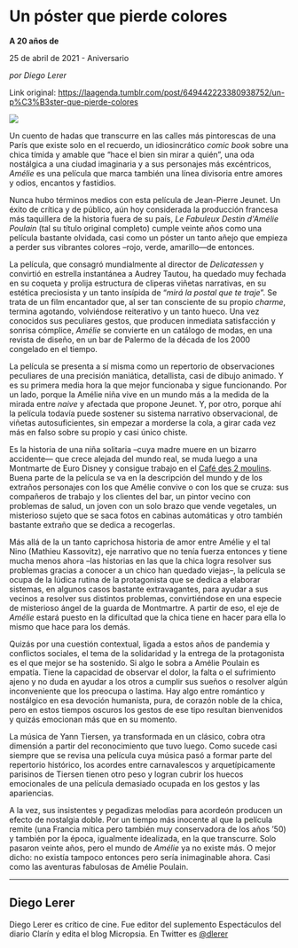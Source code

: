 # Un póster que pierde colores

**A 20 años de**

25 de abril de 2021 - Aniversario

_por Diego Lerer_

Link original: https://laagenda.tumblr.com/post/649442223380938752/un-p%C3%B3ster-que-pierde-colores

![](https://64.media.tumblr.com/ff2e594a84c4db9dbefade2a4b876e91/a92abe2bbeb5c64b-cc/s500x750/298860c47f41703ae8277198aa85727e62cf2867.jpg)

Un cuento de hadas que transcurre en las calles más pintorescas de una París que existe solo en el recuerdo, un idiosincrático *comic book* sobre una chica tímida y amable que “hace el bien sin mirar a quién”, una oda nostálgica a una ciudad imaginaria y a sus personajes más excéntricos, *Amélie* es una película que marca también una línea divisoria entre amores y odios, encantos y fastidios. 

Nunca hubo términos medios con esta película de Jean-Pierre Jeunet. Un éxito de crítica y de público, aún hoy considerada la producción francesa más taquillera de la historia fuera de su país, *Le Fabuleux Destin d'Amélie Poulain* (tal su título original completo) cumple veinte años como una película bastante olvidada, casi como un póster un tanto añejo que empieza a perder sus vibrantes colores –rojo, verde, amarillo—de entonces.

La película, que consagró mundialmente al director de *Delicatessen* y convirtió en estrella instantánea a Audrey Tautou, ha quedado muy fechada en su coqueta y prolija estructura de cliperas viñetas narrativas, en su estética preciosista y un tanto insípida de “*mirá la postal que te traje*”. Se trata de un film encantador que, al ser tan consciente de su propio *charme*, termina agotando, volviéndose reiterativo y un tanto hueco. Una vez conocidos sus peculiares gestos, que producen inmediata satisfacción y sonrisa cómplice, *Amélie* se convierte en un catálogo de modas, en una revista de diseño, en un bar de Palermo de la década de los 2000 congelado en el tiempo.

La película se presenta a sí misma como un repertorio de observaciones peculiares de una precisión maniática, detallista, casi de dibujo animado. Y es su primera media hora la que mejor funcionaba y sigue funcionando. Por un lado, porque la Amélie niña vive en un mundo más a la medida de la mirada entre *naive* y afectada que propone Jeunet. Y, por otro, porque ahí la película todavía puede sostener su sistema narrativo observacional, de viñetas autosuficientes, sin empezar a morderse la cola, a girar cada vez más en falso sobre su propio y casi único chiste. 

Es la historia de una niña solitaria –cuya madre muere en un bizarro accidente— que crece alejada del mundo real, se muda luego a una Montmarte de Euro Disney y consigue trabajo en el [Café des 2 moulins](https://serturista.com/francia/cafe-des-deux-moulins-de-amelie/). Buena parte de la película se va en la descripción del mundo y de los extraños personajes con los que Amélie convive o con los que se cruza: sus compañeros de trabajo y los clientes del bar, un pintor vecino con problemas de salud, un joven con un solo brazo que vende vegetales, un misterioso sujeto que se saca fotos en cabinas automáticas y otro también bastante extraño que se dedica a recogerlas.

Más allá de la un tanto caprichosa historia de amor entre Amélie y el tal Nino (Mathieu Kassovitz), eje narrativo que no tenía fuerza entonces y tiene mucha menos ahora –las historias en las que la chica logra resolver sus problemas gracias a conocer a un chico han quedado viejas–, la película se ocupa de la lúdica rutina de la protagonista que se dedica a elaborar sistemas, en algunos casos bastante extravagantes, para ayudar a sus vecinos a resolver sus distintos problemas, convirtiéndose en una especie de misterioso ángel de la guarda de Montmartre. A partir de eso, el eje de *Amélie* estará puesto en la dificultad que la chica tiene en hacer para ella lo mismo que hace para los demás.

Quizás por una cuestión contextual, ligada a estos años de pandemia y conflictos sociales, el tema de la solidaridad y la entrega de la protagonista es el que mejor se ha sostenido. Si algo le sobra a Amélie Poulain es empatía. Tiene la capacidad de observar el dolor, la falta o el sufrimiento ajeno y no duda en ayudar a los otros a cumplir sus sueños o resolver algún inconveniente que los preocupa o lastima. Hay algo entre romántico y nostálgico en esa devoción humanista, pura, de corazón noble de la chica, pero en estos tiempos oscuros los gestos de ese tipo resultan bienvenidos y quizás emocionan más que en su momento.

La música de Yann Tiersen, ya transformada en un clásico, cobra otra dimensión a partir del reconocimiento que tuvo luego. Como sucede casi siempre que se revisa una película cuya música pasó a formar parte del repertorio histórico, los acordes entre carnavalescos y arquetípicamente parisinos de Tiersen tienen otro peso y logran cubrir los huecos emocionales de una película demasiado ocupada en los gestos y las apariencias.

A la vez, sus insistentes y pegadizas melodías para acordeón producen un efecto de nostalgia doble. Por un tiempo más inocente al que la película remite (una Francia mítica pero también muy conservadora de los años ’50) y también por la época, igualmente idealizada, en la que transcurre. Solo pasaron veinte años, pero el mundo de *Amélie* ya no existe más. O mejor dicho: no existía tampoco entonces pero sería inimaginable ahora. Casi como las aventuras fabulosas de Amélie Poulain.



---

Diego Lerer
-----------

 Diego Lerer es crítico de cine. Fue editor del suplemento Espectáculos del diario Clarín y edita el blog Micropsia. En Twitter es  [@dlerer](https://twitter.com/dlerer) 

